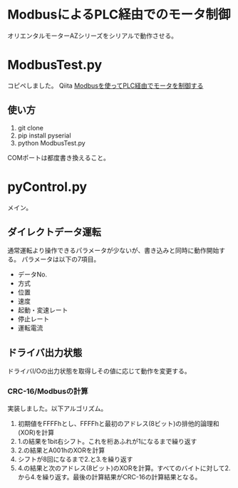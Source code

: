 # ModbusによるPLC経由でのモータ制御
オリエンタルモーターAZシリーズをシリアルで動作させる。


# ModbusTest.py
コピペしました。
Qiita [Modbusを使ってPLC経由でモータを制御する](https://qiita.com/ToyoshiMorioka/items/8f92121f6bf6b9b6d9a0)

## 使い方
1. git clone
2. pip install pyserial
3. python ModbusTest.py

COMポートは都度書き換えること。

# pyControl.py
メイン。

## ダイレクトデータ運転
通常運転より操作できるパラメータが少ないが、書き込みと同時に動作開始する。
パラメータは以下の7項目。
- データNo.
- 方式
- 位置
- 速度
- 起動・変速レート
- 停止レート
- 運転電流

## ドライバ出力状態
ドライバI/Oの出力状態を取得しその値に応じて動作を変更する。

### CRC-16/Modbusの計算
実装しました。以下アルゴリズム。

1. 初期値をFFFFhとし、FFFFhと最初のアドレス(8ビット)の排他的論理和(XOR)を計算
2. 1.の結果を1bit右シフト。これを桁あふれが1になるまで繰り返す
3. 2.の結果とA001hのXORを計算
4. シフトが8回になるまで2.と3.を繰り返す
5. 4.の結果と次のアドレス(8ビット)のXORを計算。すべてのバイトに対して2.から4.を繰り返す。最後の計算結果がCRC-16の計算結果となる。
